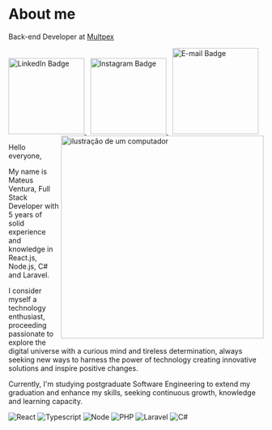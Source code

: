 # About me
Back-end Developer at [Multpex](https://www.multpex.com.br)

<div id="badges">
  <a href="https://www.linkedin.com/in/omateusventura">
    <img src="https://i.ibb.co/LRgwWY8/github-linkedin.png" width="150" alt="LinkedIn Badge"/>
  </a> &nbsp
  <a href="https://www.instagram.com/omateusventura/">
    <img src="https://i.ibb.co/ww4cTpz/github-instagram.png" width="150" alt="Instagram Badge"/>
  </a> &nbsp
  <a href="#">
    <img src="https://i.ibb.co/jW6Mkqm/email.png" width="170" alt="E-mail Badge"/>
  </a>
</div>

<img src="https://raw.githubusercontent.com/MicaelliMedeiros/micaellimedeiros/master/image/computer-illustration.png" alt="ilustração de um computador" min-width="400px" max-width="400px" width="400px" align="right" />

<p>Hello everyone,</p> 

<p>My name is Mateus Ventura, Full Stack Developer with 5 years of solid experience and knowledge in React.js, Node.js, C# and Laravel.</p> 

<p>I consider myself a technology enthusiast, proceeding passionate to explore the digital universe with a curious mind and tireless determination, always seeking new ways to harness the power of technology creating innovative solutions and inspire positive changes.</p> 

<p>Currently, I'm studying  postgraduate Software Engineering to extend my graduation and enhance my skills, seeking continuous growth, knowledge and learning capacity.</p> 


![React](https://img.shields.io/badge/-React-333333?style=flat&logo=react)
![Typescript](https://img.shields.io/badge/-Typescript-333333?style=flat&logo=typescript)
![Node](https://img.shields.io/badge/-Node-333333?style=flat&logo=javascript)
![PHP](https://img.shields.io/badge/-PHP-333333?style=flat&logo=php&logoColor=1572B6)
![Laravel](https://img.shields.io/badge/-Laravel-333333?style=flat&logo=laravel)
![C#](https://img.shields.io/badge/-CSharp-333333?style=flat&logo=csharp)



